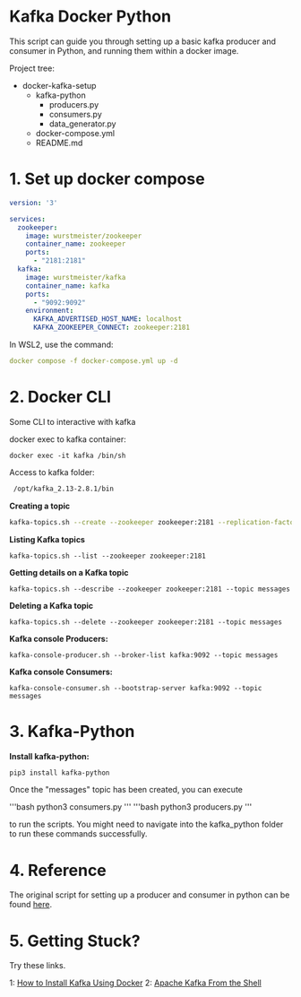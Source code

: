 # Kafka Docker Python

This script can guide you through setting up a basic kafka producer and consumer in Python, and running them within a docker image.

Project tree:

- docker-kafka-setup
    - kafka-python
        - producers.py
        - consumers.py
        - data_generator.py
    - docker-compose.yml
    - README.md

# 1. Set up docker compose

```yaml
version: '3'

services:
  zookeeper:
    image: wurstmeister/zookeeper
    container_name: zookeeper
    ports:
      - "2181:2181"
  kafka:
    image: wurstmeister/kafka
    container_name: kafka
    ports:
      - "9092:9092"
    environment:
      KAFKA_ADVERTISED_HOST_NAME: localhost
      KAFKA_ZOOKEEPER_CONNECT: zookeeper:2181
```

In WSL2, use the command:

```yaml
docker compose -f docker-compose.yml up -d
```

# 2. Docker CLI

Some CLI to interactive with kafka

docker exec to kafka container:  

`docker exec -it kafka /bin/sh`

Access to kafka folder:

```bash
 /opt/kafka_2.13-2.8.1/bin
```

****Creating a topic****

```bash
kafka-topics.sh --create --zookeeper zookeeper:2181 --replication-factor 1 --partitions 1 --topic message
```

****Listing Kafka topics****

`kafka-topics.sh --list --zookeeper zookeeper:2181`

****Getting details on a Kafka topic****

`kafka-topics.sh --describe --zookeeper zookeeper:2181 --topic messages`

****Deleting a Kafka topic****

`kafka-topics.sh --delete --zookeeper zookeeper:2181 --topic messages`

****Kafka console Producers:****

`kafka-console-producer.sh --broker-list kafka:9092 --topic messages`

**Kafka console Consumers:**

`kafka-console-consumer.sh --bootstrap-server kafka:9092 --topic messages`

# 3. Kafka-Python

**Install kafka-python:**

```bash
pip3 install kafka-python
```

Once the "messages" topic has been created, you can execute

'''bash
python3 consumers.py
'''
'''bash
python3 producers.py
'''

to run the scripts. You might need to navigate into the kafka_python folder to run these commands successfully.

# 4. Reference

The original script for setting up a producer and consumer in python can be found [here](https://github.com/better-data-science/Apache-Kafka-in-Python).

# 5. Getting Stuck?

Try these links.

1: [How to Install Kafka Using Docker](https://betterdatascience.com/how-to-install-apache-kafka-using-docker-the-easy-way/)
2: [Apache Kafka From the Shell](https://betterdatascience.com/master-the-kafka-shell-in-5-minutes-topics-producers-and-consumers-explained/)